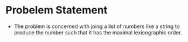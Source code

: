 # Probelem Statement

* The problem is concerned with joing a list of numbers like a string to produce the number such that it has the maximal lexicographic order.
